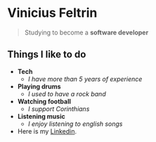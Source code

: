 # Vinicius Feltrin

> Studying to become a **software developer**

## Things I like to do

- **Tech**
    -  *I have more than 5 years of experience*
- **Playing drums**
    - *I used to have a rock band*
- **Watching football**
    - *I support Corinthians*
- **Listening music**
    - *I enjoy listening to english songs*
- Here is my [Linkedin](https://www.linkedin.com/in/vfeltrin/).

